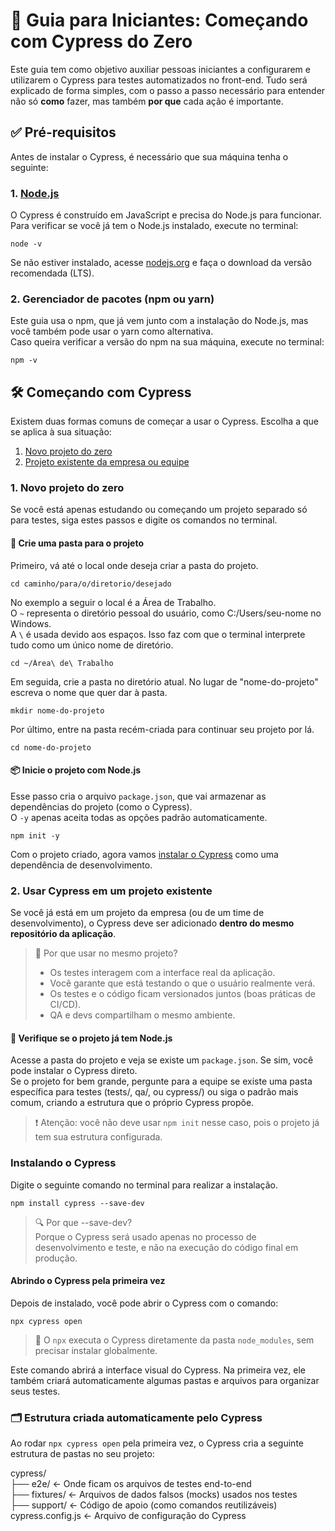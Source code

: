 # 🚀 Guia para Iniciantes: Começando com Cypress do Zero

Este guia tem como objetivo auxiliar pessoas iniciantes a configurarem e utilizarem o Cypress para testes automatizados no front-end.
Tudo será explicado de forma simples, com o passo a passo necessário para entender não só **como** fazer, mas também **por que** cada ação é importante.

## ✅ Pré-requisitos

Antes de instalar o Cypress, é necessário que sua máquina tenha o seguinte:

### 1. [Node.js](https://nodejs.org/)

O Cypress é construído em JavaScript e precisa do Node.js para funcionar.
<br/>
Para verificar se você já tem o Node.js instalado, execute no terminal:
```
node -v
```
Se não estiver instalado, acesse [nodejs.org](https://www.nodejs.tech/pt-br/download) e faça o download da versão recomendada (LTS).

### 2. Gerenciador de pacotes (npm ou yarn)

Este guia usa o npm, que já vem junto com a instalação do Node.js, mas você também pode usar o yarn como alternativa.
<br/>
Caso queira verificar a versão do npm na sua máquina, execute no terminal:
```
npm -v
```

## 🛠️ Começando com Cypress

Existem duas formas comuns de começar a usar o Cypress. Escolha a que se aplica à sua situação:

1. [Novo projeto do zero](#1-novo-projeto-do-zero)
2. [Projeto existente da empresa ou equipe](#2-usar-cypress-em-um-projeto-existente)

### 1. Novo projeto do zero

Se você está apenas estudando ou começando um projeto separado só para testes, siga estes passos e digite os comandos no terminal.

#### 🧱 Crie uma pasta para o projeto

Primeiro, vá até o local onde deseja criar a pasta do projeto.
```
cd caminho/para/o/diretorio/desejado
```
No exemplo a seguir o local é a Área de Trabalho.
<br/>
O `~` representa o diretório pessoal do usuário, como C:/Users/seu-nome no Windows.
<br/>
A `\` é usada devido aos espaços. Isso faz com que o terminal interprete tudo como um único nome de diretório.
```
cd ~/Área\ de\ Trabalho
```
Em seguida, crie a pasta no diretório atual. No lugar de "nome-do-projeto" escreva o nome que quer dar à pasta. 
```
mkdir nome-do-projeto
```
Por último, entre na pasta recém-criada para continuar seu projeto por lá.
```
cd nome-do-projeto
```

#### 📦 Inicie o projeto com Node.js

Esse passo cria o arquivo `package.json`, que vai armazenar as dependências do projeto (como o Cypress).
<br/>
O `-y` apenas aceita todas as opções padrão automaticamente.
```
npm init -y
```

Com o projeto criado, agora vamos [instalar o Cypress](#instalando-o-cypress) como uma dependência de desenvolvimento.

### 2. Usar Cypress em um projeto existente

Se você já está em um projeto da empresa (ou de um time de desenvolvimento), o Cypress deve ser adicionado **dentro do mesmo repositório da aplicação**.

> 👀 Por que usar no mesmo projeto?
> - Os testes interagem com a interface real da aplicação.
> - Você garante que está testando o que o usuário realmente verá.
> - Os testes e o código ficam versionados juntos (boas práticas de CI/CD).
> - QA e devs compartilham o mesmo ambiente.

#### 🔎 Verifique se o projeto já tem Node.js

Acesse a pasta do projeto e veja se existe um `package.json`. Se sim, você pode instalar o Cypress direto.
<br/>
Se o projeto for bem grande, pergunte para a equipe se existe uma pasta específica para testes (tests/, qa/, ou cypress/) ou siga o padrão mais comum, criando a estrutura que o próprio Cypress propõe.

> ❗ Atenção: você não deve usar `npm init` nesse caso, pois o projeto já tem sua estrutura configurada.

### Instalando o Cypress

Digite o seguinte comando no terminal para realizar a instalação.

```
npm install cypress --save-dev
```

> 🔍 Por que --save-dev?
> <br/>Porque o Cypress será usado apenas no processo de desenvolvimento e teste, e não na execução do código final em produção.

#### Abrindo o Cypress pela primeira vez

Depois de instalado, você pode abrir o Cypress com o comando:

```
npx cypress open
```
> 📌 O `npx` executa o Cypress diretamente da pasta `node_modules`, sem precisar instalar globalmente.

Este comando abrirá a interface visual do Cypress. Na primeira vez, ele também criará automaticamente algumas pastas e arquivos para organizar seus testes.

### 🗂️ Estrutura criada automaticamente pelo Cypress

Ao rodar `npx cypress open` pela primeira vez, o Cypress cria a seguinte estrutura de pastas no seu projeto:

cypress/<br/>
├── e2e/           ← Onde ficam os arquivos de testes end-to-end<br/>
├── fixtures/      ← Arquivos de dados falsos (mocks) usados nos testes<br/>
├── support/       ← Código de apoio (como comandos reutilizáveis)<br/>
cypress.config.js  ← Arquivo de configuração do Cypress
